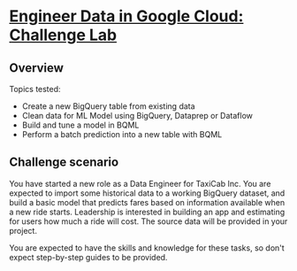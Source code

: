 # [Engineer Data in Google Cloud: Challenge Lab](https://www.qwiklabs.com/focuses/12379?parent=catalog)

## Overview

Topics tested:

* Create a new BigQuery table from existing data
* Clean data for ML Model using BigQuery, Dataprep or Dataflow
* Build and tune a model in BQML
* Perform a batch prediction into a new table with BQML


## Challenge scenario

You have started a new role as a Data Engineer for TaxiCab Inc. You are expected to import some historical data to a working BigQuery dataset, and build a basic model that predicts fares based on information available when a new ride starts. Leadership is interested in building an app and estimating for users how much a ride will cost. The source data will be provided in your project.

You are expected to have the skills and knowledge for these tasks, so don't expect step-by-step guides to be provided.